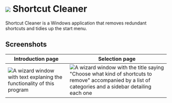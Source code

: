 # ![](https://raw.githubusercontent.com/Craftplacer/ShortcutCleaner/master/ShortcutCleaner/Resources/Icon.ico) Shortcut Cleaner

Shortcut Cleaner is a Windows application that removes redundant shortcuts and tidies up the start menu.  

## Screenshots

| Introduction page | Selection page |
| - | - |
| ![A wizard window with text explaning the functionality of this program](https://user-images.githubusercontent.com/22963120/119374109-b4df6900-bca8-11eb-9593-a7477fccad54.png) | ![A wizard window with the title saying "Choose what kind of shortcuts to remove" accompanied by a list of categories and a sidebar detailing each one](https://user-images.githubusercontent.com/22963120/119374430-17d10000-bca9-11eb-8be5-6b7d1bb6df5e.png) |
